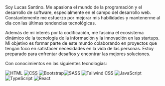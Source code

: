 

Soy Lucas Santino. Me apasiona el mundo de la programación y el desarrollo de software, especialmente en el campo del desarrollo web. Constantemente me esfuerzo por mejorar mis habilidades y mantenerme al día con las últimas tendencias tecnológicas.

Además de mi interés por la codificación, me fascina el ecosistema dinámico de la tecnología de la información y la innovación en las startups. Mi objetivo es formar parte de este mundo colaborando en proyectos que tengan foco en satisfacer necesidades en la vida de las personas. Estoy preparado para enfrentar desafíos y encontrar las mejores soluciones.

Con conocimientos en las siguientes tecnologías:

![HTML](https://img.icons8.com/color/48/000000/html-5.png) ![CSS](https://img.icons8.com/color/48/000000/css3.png) ![Bootstrap](https://img.icons8.com/color/48/000000/bootstrap.png)![SASS](https://img.icons8.com/color/48/000000/sass.png) ![Tailwind CSS](https://www.vectorlogo.zone/logos/tailwindcss/tailwindcss-icon.svg)  ![JavaScript](https://img.icons8.com/color/48/000000/javascript.png) ![TypeScript](https://img.icons8.com/color/48/000000/typescript.png)
  ![React](https://img.icons8.com/color/48/000000/react-native.png)




